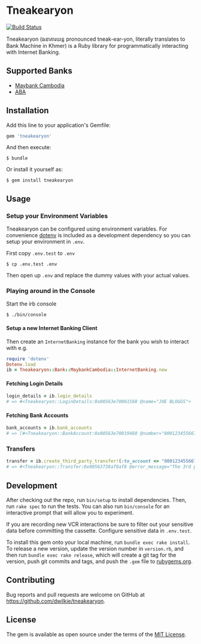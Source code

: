 # Tneakearyon

[![Build Status](https://travis-ci.org/dwilkie/tneakearyon.svg?branch=master)](https://travis-ci.org/dwilkie/tneakearyon)

Tneakearyon (ធនាគារយន្ត pronounced tneak-ear-yon, literally translates to Bank Machine in Khmer) is a Ruby library for programmatically interacting with Internet Banking.

## Supported Banks

* [Maybank Cambodia](https://www.maybank2u.com.kh/)
* [ABA](https://www.ababank.com/)

## Installation

Add this line to your application's Gemfile:

```ruby
gem 'tneakearyon'
```

And then execute:

    $ bundle

Or install it yourself as:

    $ gem install tneakearyon

## Usage

### Setup your Environment Variables

Tneakearyon can be configured using environment variables. For convenience [dotenv](https://github.com/bkeepers/dotenv) is included as a development dependency so you can setup your environment in `.env`.

First copy `.env.test` to `.env`

```
$ cp .env.test .env
```

Then open up `.env` and replace the dummy values with your actual values.

### Playing around in the Console

Start the irb console

```
$ ./bin/console
```

#### Setup a new Internet Banking Client

Then create an `InternetBanking` instance for the bank you wish to interact with e.g.

```ruby
require 'dotenv'
Dotenv.load
ib = Tneakearyon::Bank::MaybankCambodia::InternetBanking.new
```

#### Fetching Login Details

```ruby
login_details = ib.login_details
# => #<Tneakearyon::LoginDetails:0x00563e70001568 @name="JOE BLOGGS">
```

#### Fetching Bank Accounts

```ruby
bank_accounts = ib.bank_accounts
# => [#<Tneakearyon::BankAccount:0x00563e70019460 @number="0001234556677", @current_balance=#<Money fractional:324637 currency:USD>, @available_balance=#<Money fractional:324637 currency:USD>>]
```

### Transfers

```ruby
transfer = ib.create_third_party_transfer!(:to_account => "0001234556678", :amount => Money.new(1, "USD"), :tac => "123456")
# => #<Tneakearyon::Transfer:0x00563738af0af8 @error_message="The 3rd party account number is invalid.">
```

## Development

After checking out the repo, run `bin/setup` to install dependencies. Then, run `rake spec` to run the tests. You can also run `bin/console` for an interactive prompt that will allow you to experiment.

If you are recording new VCR interactions be sure to filter out your sensitive data before committing the cassette. Configure sensitive data in `.env.test`.

To install this gem onto your local machine, run `bundle exec rake install`. To release a new version, update the version number in `version.rb`, and then run `bundle exec rake release`, which will create a git tag for the version, push git commits and tags, and push the `.gem` file to [rubygems.org](https://rubygems.org).

## Contributing

Bug reports and pull requests are welcome on GitHub at https://github.com/dwilkie/tneakearyon.

## License

The gem is available as open source under the terms of the [MIT License](http://opensource.org/licenses/MIT).

